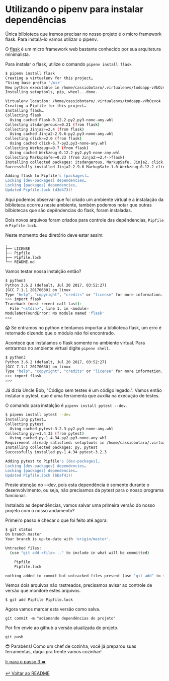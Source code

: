 # Utilizando o pipenv para instalar dependências

Única bilbioteca que iremos precisar no nosso projeto é o micro framework flask. Para instalá-lo vamos utilizar o pipenv.

O [flask](http://flask.pocoo.org/) é um micro framework web bastante conhecido por sua arquitetura minimalista.

Para instalar o flask, utilize o comando `pipenv install flask`

```bash
$ pipenv install flask
Creating a virtualenv for this project…
⠋Using base prefix '/usr'
New python executable in /home/cassiobotaro/.virtualenvs/todoapp-vVbOzvc4/bin/python
Installing setuptools, pip, wheel...done.

Virtualenv location: /home/cassiobotaro/.virtualenvs/todoapp-vVbOzvc4
Creating a Pipfile for this project…
Installing flask…
Collecting flask
  Using cached Flask-0.12.2-py2.py3-none-any.whl
Collecting itsdangerous>=0.21 (from flask)
Collecting Jinja2>=2.4 (from flask)
  Using cached Jinja2-2.9.6-py2.py3-none-any.whl
Collecting click>=2.0 (from flask)
  Using cached click-6.7-py2.py3-none-any.whl
Collecting Werkzeug>=0.7 (from flask)
  Using cached Werkzeug-0.12.2-py2.py3-none-any.whl
Collecting MarkupSafe>=0.23 (from Jinja2>=2.4->flask)
Installing collected packages: itsdangerous, MarkupSafe, Jinja2, click, Werkzeug, flask
Successfully installed Jinja2-2.9.6 MarkupSafe-1.0 Werkzeug-0.12.2 click-6.7 flask-0.12.2 itsdangerous-0.24

Adding flask to Pipfile's [packages]…
Locking [dev-packages] dependencies…
Locking [packages] dependencies…
Updated Pipfile.lock (d3d473)!
```

Aqui podemos observar que foi criado um ambiente virtual e a instalação da biblioteca ocorreu neste ambiente, também podemos notar que outras bilbiotecas que são depêndencias do flask, foram instaladas.

Dois novos arquivos foram criados para controle das depêndencias, `Pipfile` e `Pipfile.lock`.

Neste momento deu diretório deve estar assim:
```
.
├── LICENSE
├── Pipfile
├── Pipfile.lock
└── README.md
```

Vamos testar nossa instalção então?

```bash
$ python3
Python 3.6.2 (default, Jul 20 2017, 03:52:27)
[GCC 7.1.1 20170630] on linux
Type "help", "copyright", "credits" or "license" for more information.
>>> import flask
Traceback (most recent call last):
  File "<stdin>", line 1, in <module>
ModuleNotFoundError: No module named 'flask'
>>>
```

:scream: Se entramos no python e tentamos importar a biblioteca flask, um erro é retornado dizendo que o módulo não foi encontrado.

Acontece que instalamos o flask somente no ambiente virtual. Para entrarmos no ambiente virtual digite `pipenv shell`.

```bash
$ python3
Python 3.6.2 (default, Jul 20 2017, 03:52:27)
[GCC 7.1.1 20170630] on linux
Type "help", "copyright", "credits" or "license" for more information.
>>> import flask
>>>
```

Já dizia Uncle Bob, "Código sem testes é um código legado.". Vamos então instalar o pytest, que é uma ferramenta que auxilia na execução de testes.

O comando para instalção é `pipenv install pytest --dev`.

```bash
$ pipenv install pytest --dev
Installing pytest…
Collecting pytest
  Using cached pytest-3.2.3-py2.py3-none-any.whl
Collecting py>=1.4.33 (from pytest)
  Using cached py-1.4.34-py2.py3-none-any.whl
Requirement already satisfied: setuptools in /home/cassiobotaro/.virtualenvs/todoapp-vVbOzvc4/lib/python3.6/site-packages (from pytest)
Installing collected packages: py, pytest
Successfully installed py-1.4.34 pytest-3.2.3

Adding pytest to Pipfile's [dev-packages]…
Locking [dev-packages] dependencies…
Locking [packages] dependencies…
Updated Pipfile.lock (bbaf41)!
```
Preste atenção no --dev, pois esta dependência é somente durante o desenvolvimento, ou seja, não precisamos da pytest para o nosso programa funcionar.


Instalado as dependências, vamos salvar uma primeira versão do nosso projeto com o nosso andamento?

Primeiro passo é checar o que foi feito até agora:
```bash
$ git status
On branch master
Your branch is up-to-date with 'origin/master'.

Untracked files:
  (use "git add <file>..." to include in what will be committed)

	Pipfile
	Pipfile.lock

nothing added to commit but untracked files present (use "git add" to track)
```

Vemos dois arquivos não rastreados, precisamos avisar ao controle de versão que monitore estes arquivos.

`$ git add Pipfile Pipfile.lock`

Agora vamos marcar esta versão como salva.

`git commit -m "adionando dependências do projeto"`

Por fim envie ao github a versão atualizada do projeto.

`git push`

:sunglasses: Parabéns! Como um chef de cozinha, você já preparou suas ferramentas, daqui pra frente vamos cozinhar!

[Ir para o passo 3 :arrow_right:](passo03.md)

[:leftwards_arrow_with_hook: Voltar ao README ](README.md)
